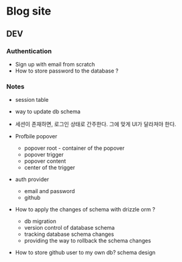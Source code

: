 # Blog site

## DEV

### Authentication

- Sign up with email from scratch
- How to store password to the database ?

### Notes

- session table
- way to update db schema
- 세션이 존재하면, 로그인 상태로 간주한다. 그에 맞게 UI가 달라져야 한다.
- Profbile popover
  - popover root - container of the popover
  - popover trigger
  - popover content
  - center of the trigger

- auth provider
  - email and password
  - github

- How to apply the changes of schema with drizzle orm ?
  - db migration
  - version control of database schema
  - tracking database schema changes
  - providing the way to rollback the schema changes

- How to store github user to my own db? schema design
